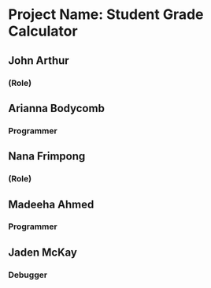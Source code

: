 # Project Name: Student Grade Calculator
## John Arthur
### (Role)
## Arianna Bodycomb
### Programmer
## Nana Frimpong
### (Role)
## Madeeha Ahmed
### Programmer
## Jaden McKay
### Debugger
